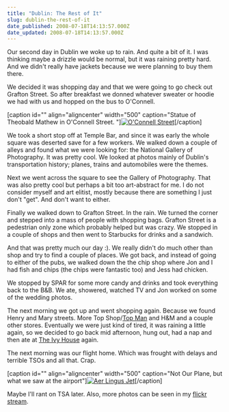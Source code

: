 ```yaml
---
title: "Dublin: The Rest of It"
slug: dublin-the-rest-of-it
date_published: 2008-07-18T14:13:57.000Z
date_updated: 2008-07-18T14:13:57.000Z
---
```


Our second day in Dublin we woke up to rain. And quite a bit of it. I was thinking maybe a drizzle would be normal, but it was raining pretty hard. And we didn't really have jackets because we were planning to buy them there.

We decided it was shopping day and that we were going to go check out Grafton Street. So after breakfast we donned whatever sweater or hoodie we had with us and hopped on the bus to O'Connell.

[caption id="" align="aligncenter" width="500" caption="Statue of Theobald Mathew in O'Connell Street. "][![O'Connell Street](http://farm4.static.flickr.com/3008/2663114462_1916abf5e3.jpg)](http://www.flickr.com/photos/asilentthing/2663114462/)[/caption]

We took a short stop off at Temple Bar, and since it was early the whole square was deserted save for a few workers. We walked down a couple of alleys and found what we were looking for: the National Gallery of Photography. It was pretty cool. We looked at photos mainly of Dublin's transportation history; planes, trains and automobiles were the themes.

Next we went across the square to see the Gallery of Photography. That was also pretty cool but perhaps a bit too art-abstract for me. I do not consider myself and art elitist, mostly because there are something I just don't "get". And don't want to either.

Finally we walked down to Grafton Street. In the rain. We turned the corner and stepped into a mass of people with shopping bags. Grafton Street is a pedestrian only zone which probably helped but was crazy. We stopped in a couple of shops and then went to Starbucks for drinks and a sandwich.

And that was pretty much our day :). We really didn't do much other than shop and try to find a couple of places. We got back, and instead of going to either of the pubs, we walked down the the chip shop where Jon and I had fish and chips (the chips were fantastic too) and Jess had chicken.

We stopped by SPAR for some more candy and drinks and took everything back to the B&B. We ate, showered, watched TV and Jon worked on some of the wedding photos.

The next morning we got up and went shopping again. Because we found Henry and Mary streets. More Top Shop/[Top Man](http://topman.com) and H&M and a couple other stores. Eventually we were just kind of tired, it was raining a little again, so we decided to go back mid afternoon, hung out, had a nap and then ate at [The Ivy House](http://www.dublinpubs.ie/Pub.asp?id=334) again.

The next morning was our flight home. Which was frought with delays and terrible TSOs and all that. Crap.

[caption id="" align="aligncenter" width="500" caption="Not Our Plane, but what we saw at the airport"][![Aer Lingus Jet](http://farm4.static.flickr.com/3089/2663124904_c43327e576.jpg)](http://www.flickr.com/photos/asilentthing/2663124904/)[/caption]

Maybe I'll rant on TSA later. Also, more photos can be seen in my [flickr stream](http://www.flickr.com/photos/asilentthing).
